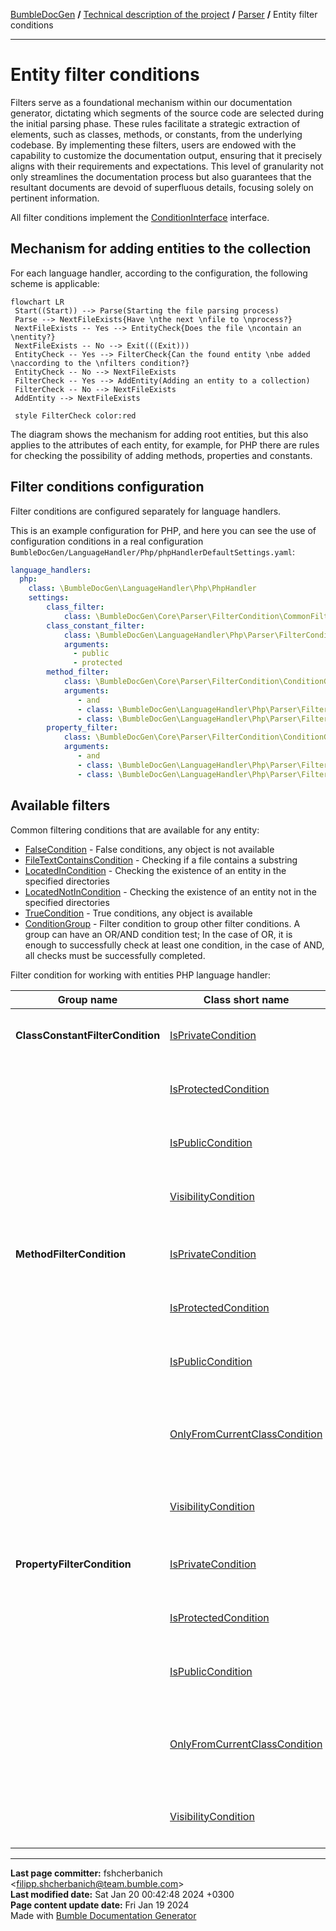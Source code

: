 [BumbleDocGen](../../README.md) **/**
[Technical description of the project](../readme.md) **/**
[Parser](readme.md) **/**
Entity filter conditions

---


# Entity filter conditions

Filters serve as a foundational mechanism within our documentation generator, dictating which segments of the source code are selected during the initial parsing phase.
These rules facilitate a strategic extraction of elements, such as classes, methods, or constants, from the underlying codebase.
By implementing these filters, users are endowed with the capability to customize the documentation output, ensuring that it precisely aligns with their requirements and expectations.
This level of granularity not only streamlines the documentation process but also guarantees that the resultant documents are devoid of superfluous details, focusing solely on pertinent information.

All filter conditions implement the [ConditionInterface](classes/ConditionInterface.md) interface.

## Mechanism for adding entities to the collection

For each language handler, according to the configuration, the following scheme is applicable:

```mermaid
flowchart LR
 Start((Start)) --> Parse(Starting the file parsing process)
 Parse --> NextFileExists{Have \nthe next \nfile to \nprocess?}
 NextFileExists -- Yes --> EntityCheck{Does the file \ncontain an \nentity?}
 NextFileExists -- No --> Exit(((Exit)))
 EntityCheck -- Yes --> FilterCheck{Can the found entity \nbe added \naccording to the \nfilters condition?}
 EntityCheck -- No --> NextFileExists
 FilterCheck -- Yes --> AddEntity(Adding an entity to a collection)
 FilterCheck -- No --> NextFileExists
 AddEntity --> NextFileExists

 style FilterCheck color:red
```

The diagram shows the mechanism for adding root entities, but this also applies to the attributes of each entity,
for example, for PHP there are rules for checking the possibility of adding methods, properties and constants.

## Filter conditions configuration

Filter conditions are configured separately for language handlers.

This is an example configuration for PHP, and here you can see the use of configuration conditions in a real configuration `BumbleDocGen/LanguageHandler/Php/phpHandlerDefaultSettings.yaml`:

```yaml
language_handlers:
  php:
    class: \BumbleDocGen\LanguageHandler\Php\PhpHandler
    settings:
        class_filter:
            class: \BumbleDocGen\Core\Parser\FilterCondition\CommonFilterCondition\TrueCondition
        class_constant_filter:
            class: \BumbleDocGen\LanguageHandler\Php\Parser\FilterCondition\ClassConstantFilterCondition\VisibilityCondition
            arguments:
              - public
              - protected
        method_filter:
            class: \BumbleDocGen\Core\Parser\FilterCondition\ConditionGroup
            arguments:
               - and
               - class: \BumbleDocGen\LanguageHandler\Php\Parser\FilterCondition\MethodFilterCondition\IsPublicCondition
               - class: \BumbleDocGen\LanguageHandler\Php\Parser\FilterCondition\MethodFilterCondition\OnlyFromCurrentClassCondition
        property_filter:
            class: \BumbleDocGen\Core\Parser\FilterCondition\ConditionGroup
            arguments:
               - and
               - class: \BumbleDocGen\LanguageHandler\Php\Parser\FilterCondition\PropertyFilterCondition\IsPublicCondition
               - class: \BumbleDocGen\LanguageHandler\Php\Parser\FilterCondition\PropertyFilterCondition\OnlyFromCurrentClassCondition
```

## Available filters


Common filtering conditions that are available for any entity:

-  [FalseCondition](classes/FalseCondition.md) - False conditions, any object is not available
-  [FileTextContainsCondition](classes/FileTextContainsCondition.md) - Checking if a file contains a substring
-  [LocatedInCondition](classes/LocatedInCondition.md) - Checking the existence of an entity in the specified directories
-  [LocatedNotInCondition](classes/LocatedNotInCondition.md) - Checking the existence of an entity not in the specified directories
-  [TrueCondition](classes/TrueCondition.md) - True conditions, any object is available
-  [ConditionGroup](classes/ConditionGroup.md) - Filter condition to group other filter conditions. A group can have an OR/AND condition test; In the case of OR, it is enough to successfully check at least one condition, in the case of AND, all checks must be successfully completed.


Filter condition for working with entities PHP language handler:

| Group name | Class short name | Description |
|-|-|-|
| **ClassConstantFilterCondition** | [IsPrivateCondition](classes/IsPrivateCondition.md) | Check is a private constant or not |
| | [IsProtectedCondition](classes/IsProtectedCondition.md) | Check is a protected constant or not |
| | [IsPublicCondition](classes/IsPublicCondition.md) | Check is a public constant or not |
| | [VisibilityCondition](classes/VisibilityCondition.md) | Constant access modifier check |
| | | |
| **MethodFilterCondition** | [IsPrivateCondition](classes/IsPrivateCondition_2.md) | Check is a private method or not |
| | [IsProtectedCondition](classes/IsProtectedCondition_2.md) | Check is a protected method or not |
| | [IsPublicCondition](classes/IsPublicCondition_2.md) | Check is a public method or not |
| | [OnlyFromCurrentClassCondition](classes/OnlyFromCurrentClassCondition.md) | Only methods that belong to the current class (not parent) |
| | [VisibilityCondition](classes/VisibilityCondition_2.md) | Method access modifier check |
| | | |
| **PropertyFilterCondition** | [IsPrivateCondition](classes/IsPrivateCondition_3.md) | Check is a private property or not |
| | [IsProtectedCondition](classes/IsProtectedCondition_3.md) | Check is a protected property or not |
| | [IsPublicCondition](classes/IsPublicCondition_3.md) | Check is a public property or not |
| | [OnlyFromCurrentClassCondition](classes/OnlyFromCurrentClassCondition_2.md) | Only properties that belong to the current class (not parent) |
| | [VisibilityCondition](classes/VisibilityCondition_3.md) | Property access modifier check |
| | | |



---

**Last page committer:** fshcherbanich &lt;filipp.shcherbanich@team.bumble.com&gt;<br>**Last modified date:**   Sat Jan 20 00:42:48 2024 +0300<br>**Page content update date:** Fri Jan 19 2024<br>Made with [Bumble Documentation Generator](https://github.com/bumble-tech/bumble-doc-gen/blob/master/docs/README.md)